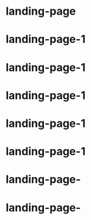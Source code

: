 # landing-page
# landing-page-1
# landing-page-1
# landing-page-1
# landing-page-1
# landing-page-1
# landing-page-
# landing-page-
